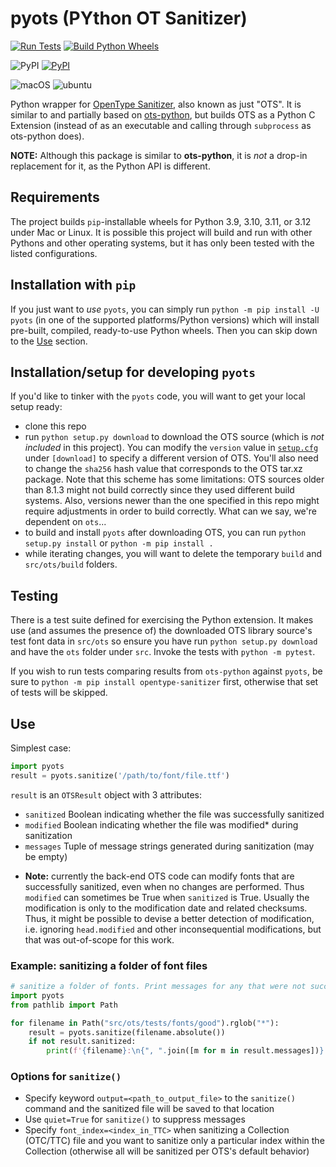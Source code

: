 # pyots (PYthon OT Sanitizer)

[![Run Tests](https://github.com/adobe-type-tools/pyots/actions/workflows/run_tests.yml/badge.svg)](https://github.com/adobe-type-tools/pyots/actions/workflows/run_tests.yml) [![Build Python Wheels](https://github.com/adobe-type-tools/pyots/actions/workflows/release.yml/badge.svg)](https://github.com/adobe-type-tools/pyots/actions/workflows/release.yml)

![PyPI](https://img.shields.io/pypi/v/pyots) [![PyPI](https://img.shields.io/pypi/pyversions/pyots)](https://pypi.org/project/pyots/)

![macOS](https://img.shields.io/badge/-macOS-lightgrey) ![ubuntu](https://img.shields.io/badge/-ubuntu-lightgrey)

Python wrapper for [OpenType Sanitizer](https://github.com/khaledhosny/ots), also known as just "OTS". It is similar to and partially based on [ots-python](https://github.com/googlefonts/ots-python), but builds OTS as a Python C Extension (instead of as an executable and calling through `subprocess` as ots-python does).

**NOTE:** Although this package is similar to **ots-python**, it is _not_ a drop-in replacement for it, as the Python API is different.

## Requirements
The project builds `pip`-installable wheels for Python 3.9, 3.10, 3.11, or 3.12 under Mac or Linux. It is possible this project will build and run with other Pythons and other operating systems, but it has only been tested with the listed configurations.

## Installation with `pip`
If you just want to _use_ `pyots`, you can simply run `python -m pip install -U pyots` (in one of the supported platforms/Python versions) which will install pre-built, compiled, ready-to-use Python wheels. Then you can skip down to the [Use](#Use) section.

## Installation/setup for developing `pyots`
If you'd like to tinker with the `pyots` code, you will want to get your local setup ready:
 - clone this repo
 - run `python setup.py download` to download the OTS source (which is _not included_ in this project). You can modify the `version` value in [`setup.cfg`](./setup.cfg) under `[download]` to specify a different version of OTS. You'll also need to change the `sha256` hash value that corresponds to the OTS tar.xz package. Note that this scheme has some limitations: OTS sources older than 8.1.3 might not build correctly since they used different build systems. Also, versions newer than the one specified in this repo might require adjustments in order to build correctly. What can we say, we're dependent on `ots`...
 - to build and install `pyots` after downloading OTS, you can run `python setup.py install` or `python -m pip install .`
 - while iterating changes, you will want to delete the temporary `build` and `src/ots/build` folders.

## Testing
There is a test suite defined for exercising the Python extension. It makes use (and assumes the presence of) the downloaded OTS library source's test font data in `src/ots` so ensure you have run `python setup.py download` and have the `ots` folder under `src`. Invoke the tests with `python -m pytest`.

If you wish to run tests comparing results from `ots-python` against `pyots`, be sure to `python -m pip install opentype-sanitizer` first, otherwise that set of tests will be skipped.

## Use
Simplest case:
```python
import pyots
result = pyots.sanitize('/path/to/font/file.ttf')
```

`result` is an `OTSResult` object with 3 attributes:
 - `sanitized` Boolean indicating whether the file was successfully sanitized
 - `modified` Boolean indicating whether the file was modified* during sanitization
 - `messages` Tuple of message strings generated during sanitization (may be empty)

* **Note:** currently the back-end OTS code can modify fonts that are successfully sanitized, even when no changes are performed. Thus `modified` can sometimes be True when `sanitized` is True. Usually the modification is only to the modification date and related checksums. Thus, it might be possible to devise a better detection of modification, i.e. ignoring `head.modified` and other inconsequential modifications, but that was out-of-scope for this work.

### Example: sanitizing a folder of font files
```python
# sanitize a folder of fonts. Print messages for any that were not successfully sanitized.
import pyots
from pathlib import Path

for filename in Path("src/ots/tests/fonts/good").rglob("*"):
    result = pyots.sanitize(filename.absolute())
    if not result.sanitized:
        print(f'{filename}:\n{", ".join([m for m in result.messages])}')
```

### Options for `sanitize()`
 - Specify keyword `output=<path_to_output_file>` to the `sanitize()` command and the sanitized file will be saved to that location
 - Use `quiet=True` for `sanitize()` to suppress messages
 - Specify `font_index=<index_in_TTC>` when sanitizing a Collection (OTC/TTC) file and you want to sanitize only a particular index within the Collection (otherwise all will be sanitized per OTS's default behavior)
